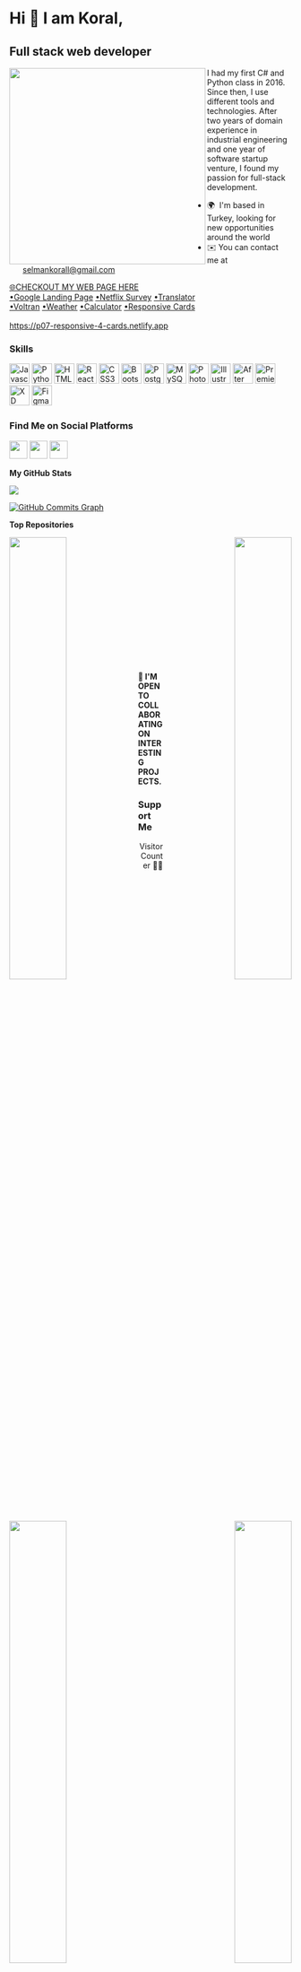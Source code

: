 

Hi 👋 I am Koral,
=============================
Full stack web developer
------------------------
<div>
<img align="left" width="350px" src="https://media2.giphy.com/media/SWoSkN6DxTszqIKEqv/giphy.gif?cid=ecf05e471kiltwhnfr9210tni2l6ndlw919nwcp933go6f9i&rid=giphy.gif&ct=g"/>
 
I had my first C# and Python class in 2016. Since then, I use different tools and technologies. After two years of domain experience in industrial engineering and one year of software startup venture, I found my passion for full-stack development.

* 🌍  I'm based in Turkey, looking for new opportunities around the world
* ✉️  You can contact me at [selmankorall@gmail.com](mailto:selmankorall@gmail.com)

[🌐<u>CHECKOUT MY WEB PAGE HERE</u>](https://krlslman.github.io/krlslman/)<br>
[•Google Landing Page](https://p06-google-landingpage.netlify.app) [ •Netflix Survey](https://p05-netflix-survey-form.netlify.app) [ •Translator](https://p04-language-translator.netlify.app)<br>
[•Voltran](https://p03-voltran.netlify.app) [ •Weather](https://p02-weather-app.netlify.app) [ •Calculator](https://koral-calculator.netlify.app) [ •Responsive Cards](https://koral-calculator.netlify.app) 
 <br><br> https://p07-responsive-4-cards.netlify.app
</div>

### Skills

<p align="left">
<a href="https://developer.mozilla.org/en-US/docs/Web/JavaScript" target="_blank" rel="noreferrer"><img src="https://raw.githubusercontent.com/danielcranney/readme-generator/main/public/icons/skills/javascript-colored.svg" width="36" height="36" alt="Javascript" /></a>
<a href="https://www.python.org/" target="_blank" rel="noreferrer"><img src="https://raw.githubusercontent.com/danielcranney/readme-generator/main/public/icons/skills/python-colored.svg" width="36" height="36" alt="Python" /></a>
<a href="https://developer.mozilla.org/en-US/docs/Glossary/HTML5" target="_blank" rel="noreferrer"><img src="https://raw.githubusercontent.com/danielcranney/readme-generator/main/public/icons/skills/html5-colored.svg" width="36" height="36" alt="HTML5" /></a>
<a href="https://reactjs.org/" target="_blank" rel="noreferrer"><img src="https://raw.githubusercontent.com/danielcranney/readme-generator/main/public/icons/skills/react-colored.svg" width="36" height="36" alt="React" /></a>
<a href="https://www.w3.org/TR/CSS/#css" target="_blank" rel="noreferrer"><img src="https://raw.githubusercontent.com/danielcranney/readme-generator/main/public/icons/skills/css3-colored.svg" width="36" height="36" alt="CSS3" /></a>
<a href="https://getbootstrap.com/" target="_blank" rel="noreferrer"><img src="https://raw.githubusercontent.com/danielcranney/readme-generator/main/public/icons/skills/bootstrap-colored.svg" width="36" height="36" alt="Bootstrap" /></a>
<a href="https://www.postgresql.org/" target="_blank" rel="noreferrer"><img src="https://raw.githubusercontent.com/danielcranney/readme-generator/main/public/icons/skills/postgresql-colored.svg" width="36" height="36" alt="PostgreSQL" /></a>
<a href="https://www.mysql.com/" target="_blank" rel="noreferrer"><img src="https://raw.githubusercontent.com/danielcranney/readme-generator/main/public/icons/skills/mysql-colored.svg" width="36" height="36" alt="MySQL" /></a>
<a href="https://www.adobe.com/uk/products/photoshop.html" target="_blank" rel="noreferrer"><img src="https://raw.githubusercontent.com/danielcranney/readme-generator/main/public/icons/skills/photoshop-colored.svg" width="36" height="36" alt="Photoshop" /></a>
<a href="adobe.com/uk/products/illustrator.html" target="_blank" rel="noreferrer"><img src="https://raw.githubusercontent.com/danielcranney/readme-generator/main/public/icons/skills/illustrator-colored.svg" width="36" height="36" alt="Illustrator" /></a>
<a href="https://www.adobe.com/uk/products/aftereffects.html" target="_blank" rel="noreferrer"><img src="https://raw.githubusercontent.com/danielcranney/readme-generator/main/public/icons/skills/aftereffects-colored.svg" width="36" height="36" alt="After Effects" /></a>
<a href="https://www.adobe.com/uk/products/premiere.html" target="_blank" rel="noreferrer"><img src="https://raw.githubusercontent.com/danielcranney/readme-generator/main/public/icons/skills/premierepro-colored.svg" width="36" height="36" alt="Premiere Pro" /></a>
<a href="https://www.adobe.com/uk/products/xd.html" target="_blank" rel="noreferrer"><img src="https://raw.githubusercontent.com/danielcranney/readme-generator/main/public/icons/skills/xd-colored.svg" width="36" height="36" alt="XD" /></a>
<a href="https://www.figma.com/" target="_blank" rel="noreferrer"><img src="https://raw.githubusercontent.com/danielcranney/readme-generator/main/public/icons/skills/figma-colored.svg" width="36" height="36" alt="Figma" /></a>
</p>


### Find Me on Social Platforms

<p align="left"> <a href="https://www.github.com/krlslman" target="_blank" rel="noreferrer"><img src="https://raw.githubusercontent.com/danielcranney/readme-generator/main/public/icons/socials/github.svg" width="32" height="32" /></a> <a href="https://www.linkedin.com/in/selmankoral" target="_blank" rel="noreferrer"><img src="https://raw.githubusercontent.com/danielcranney/readme-generator/main/public/icons/socials/linkedin.svg" width="32" height="32" /></a> <a href="http://www.medium.com/@selmankoral" target="_blank" rel="noreferrer"><img src="https://raw.githubusercontent.com/danielcranney/readme-generator/main/public/icons/socials/medium.svg" width="32" height="32" /></a></p>

<!--  ### Badges -->

<b>My GitHub Stats</b>

<a href="http://www.github.com/krlslman"><img src="https://github-readme-streak-stats.herokuapp.com/?user=krlslman&stroke=ffffff&background=1c1917&ring=0891b2&fire=0891b2&currStreakNum=ffffff&currStreakLabel=0891b2&sideNums=ffffff&sideLabels=ffffff&dates=ffffff&hide_border=true" /></a>

<a href="http://www.github.com/krlslman"><img src="https://activity-graph.herokuapp.com/graph?username=krlslman&bg_color=1c1917&color=ffffff&line=0891b2&point=ffffff&area_color=1c1917&area=true&hide_border=true&custom_title=GitHub%20Commits%20Graph" alt="GitHub Commits Graph" /></a>

<b>Top Repositories</b>

<div width="100%" align="center"><a href="https://github.com/krlslman/Python_Assignments" align="left"><img align="left" width="45%" src="https://github-readme-stats.vercel.app/api/pin/?username=krlslman&repo=Python_Assignments&title_color=0891b2&text_color=ffffff&icon_color=0891b2&bg_color=1c1917&hide_border=true&locale=en" /></a><a href="https://github.com/krlslman/SQL" align="right"><img align="right" width="45%" src="https://github-readme-stats.vercel.app/api/pin/?username=krlslman&repo=SQL&title_color=0891b2&text_color=ffffff&icon_color=0891b2&bg_color=1c1917&hide_border=true&locale=en" /></a></div><br /><br /><br /><br /><br /><br /><br />

<div width="100%" align="center"><a href="https://github.com/krlslman/Python_Practices" align="left"><img align="left" width="45%" src="https://github-readme-stats.vercel.app/api/pin/?username=krlslman&repo=Python_Practices&title_color=0891b2&text_color=ffffff&icon_color=0891b2&bg_color=1c1917&hide_border=true&locale=en" /></a><a href="https://github.com/krlslman/Frontend_Bootcamp" align="right"><img align="right" width="45%" src="https://github-readme-stats.vercel.app/api/pin/?username=krlslman&repo=Frontend_Bootcamp&title_color=0891b2&text_color=ffffff&icon_color=0891b2&bg_color=1c1917&hide_border=true&locale=en" /></a></div>
<br /><br /><br /><br /><br /><br />

#### 🤝 I'M OPEN TO COLLABORATING ON INTERESTING PROJECTS.
### Support Me
<p align="right"> Visitor Counter 🕵🏼</p>
<p align="right"><img  width="150px" src="https://profile-counter.glitch.me/{krlslman}/count.svg" alt="Visitor's Count" /></p>
<a href="https://www.buymeacoffee.com/koral"><img src="https://cdn.buymeacoffee.com/buttons/v2/default-yellow.png" width="200" /></a>
<br /><br />




![snake gif](https://github.com/krlslman/main/blob/output/github-contribution-grid-snake.gif)
